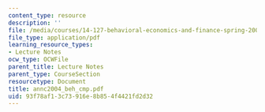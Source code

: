 ```yaml
---
content_type: resource
description: ''
file: /media/courses/14-127-behavioral-economics-and-finance-spring-2004/93f78af13c73916e8b854f4421fd2d32_annc2004_beh_cmp.pdf
file_type: application/pdf
learning_resource_types:
- Lecture Notes
ocw_type: OCWFile
parent_title: Lecture Notes
parent_type: CourseSection
resourcetype: Document
title: annc2004_beh_cmp.pdf
uid: 93f78af1-3c73-916e-8b85-4f4421fd2d32
---
```

